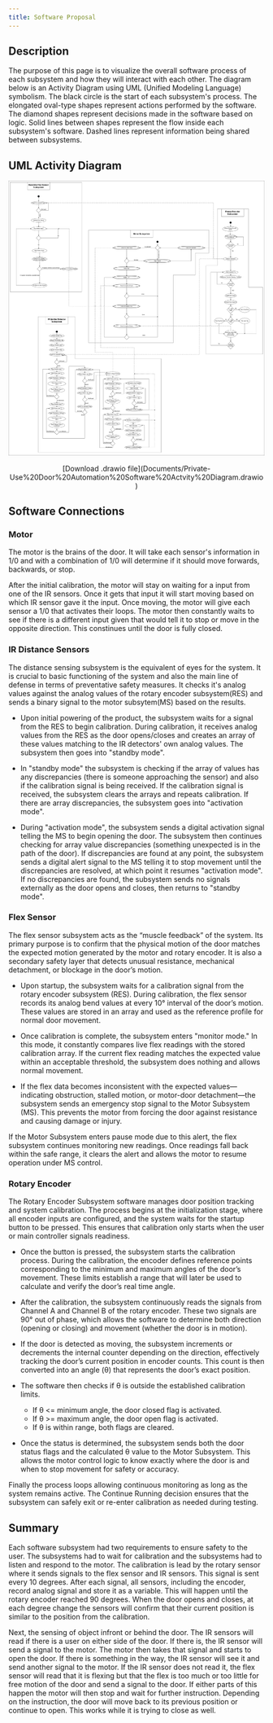 ```yaml
---
title: Software Proposal
---
```


## Description

The purpose of this page is to visualize the overall software process of each subsystem and how they will interact with each other. The diagram below is an Activity Diagram using UML (Unified Modeling Language) symbolism. The black circle is the start of each subsystem's process. The elongated oval-type shapes represent actions performed by the software. The diamond shapes represent decisions made in the software based on logic. Solid lines between shapes represent the flow inside each subsystem's software. Dashed lines represent information being shared between subsystems.

## UML Activity Diagram

![Software Diagram](<image/Team103SoftwareProposal.drawio%20(1).png>)

<center> [Download .drawio file](Documents/Private-Use%20Door%20Automation%20Software%20Actvity%20Diagram.drawio) </center>

## Software Connections

### **Motor**

The motor is the brains of the door. It will take each sensor's information in 1/0 and with a combination of 1/0 will determine if it should move forwards, backwards, or stop.

After the initial calibration, the motor will stay on waiting for a input from one of the IR sensors. Once it gets that input it will start moving based on which IR sensor gave it the input. Once moving, the motor will give each sensor a 1/0 that activates their loops. The motor then constantly waits to see if there is a different input given that would tell it to stop or move in the opposite direction. This constinues until the door is fully closed.

### **IR Distance Sensors**

The distance sensing subsystem is the equivalent of eyes for the system. It is crucial to basic functioning of the system and also the main line of defense in terms of preventative safety measures. It checks it's analog values against the analog values of the rotary encoder subsystem(RES) and sends a binary signal to the motor subsytem(MS) based on the results.

- Upon initial powering of the product, the subsystem waits for a signal from the RES to begin calibration. During calibration, it receives analog values from the RES as the door opens/closes and creates an array of these values matching to the IR detectors' own analog values. The subsystem then goes into "standby mode".

- In "standby mode" the subsystem is checking if the array of values has any discrepancies (there is someone approaching the sensor) and also if the calibration signal is being received. If the calibration signal is received, the subsystem clears the arrays and repeats calibration. If there are array discrepancies, the subsystem goes into "activation mode".

- During "activation mode", the subsystem sends a digital activation signal telling the MS to begin opening the door. The subsystem then continues checking for array value discrepancies (something unexpected is in the path of the door). If discrepancies are found at any point, the subsystem sends a digital alert signal to the MS telling it to stop movement until the discrepancies are resolved, at which point it resumes "activation mode". If no discrepancies are found, the subsystem sends no signals externally as the door opens and closes, then returns to "standby mode".

### **Flex Sensor**

The flex sensor subsystem acts as the “muscle feedback” of the system. Its primary purpose is to confirm that the physical motion of the door matches the expected motion generated by the motor and rotary encoder. It is also a secondary safety layer that detects unusual resistance, mechanical detachment, or blockage in the door’s motion.

- Upon startup, the subsystem waits for a calibration signal from the rotary encoder subsystem (RES). During calibration, the flex sensor records its analog bend values at every 10° interval of the door’s motion. These values are stored in an array and used as the reference profile for normal door movement.

- Once calibration is complete, the subsystem enters "monitor mode." In this mode, it constantly compares live flex readings with the stored calibration array. If the current flex reading matches the expected value within an acceptable threshold, the subsystem does nothing and allows normal movement.

- If the flex data becomes inconsistent with the expected values—indicating obstruction, stalled motion, or motor-door detachment—the subsystem sends an emergency stop signal to the Motor Subsystem (MS). This prevents the motor from forcing the door against resistance and causing damage or injury.

If the Motor Subsystem enters pause mode due to this alert, the flex subsystem continues monitoring new readings. Once readings fall back within the safe range, it clears the alert and allows the motor to resume operation under MS control.

### **Rotary Encoder**
The Rotary Encoder Subsystem software manages door position tracking and system calibration. The process begins at the initialization stage, where all encoder inputs are configured, and the system waits for the startup button to be pressed. This ensures that calibration only starts when the user or main controller signals readiness.

- Once the button is pressed, the subsystem starts the calibration process. During the calibration, the encoder defines reference points corresponding to the minimum and maximum angles of the door’s movement. These limits establish a range that will later be used to calculate and verify the door’s real time angle.

- After the calibration, the subsystem continuously reads the signals from Channel A and Channel B of the rotary encoder. These two signals are 90° out of phase, which allows the software to determine both direction (opening or closing) and movement (whether the door is in motion).

- If the door is detected as moving, the subsystem increments or decrements the internal counter depending on the direction, effectively tracking the door’s current position in encoder counts. This count is then converted into an angle (θ) that represents the door’s exact position.

- The software then checks if θ is outside the established calibration limits.

    - If θ <= minimum angle, the door closed flag is activated.
    - If θ >= maximum angle, the door open flag is activated.
    - If θ is within range, both flags are cleared.

- Once the status is determined, the subsystem sends both the door status flags and the calculated θ value to the Motor Subsystem. This allows the motor control logic to know exactly where the door is and when to stop movement for safety or accuracy.

Finally the process loops allowing continuous monitoring as long as the system remains active. The Continue Running decision ensures that the subsystem can safely exit or re-enter calibration as needed during testing.

## Summary

Each software subsystem had two requirements to ensure safety to the user. The subsystems had to wait for calibration and the subsystems had to listen and respond to the motor. The calibration is lead by the rotary sensor where it sends signals to the flex sensor and IR sensors. This signal is sent every 10 degrees. After each signal, all sensors, including the encoder, record analog signal and store it as a variable. This will happen until the rotary encoder reached 90 degrees. When the door opens and closes, at each degree change the sensors will confirm that their current position is similar to the position from the calibration.

Next, the sensing of object infront or behind the door. The IR sensors will read if there is a user on either side of the door. If there is, the IR sensor will send a signal to the motor. The motor then takes that signal and starts to open the door. If there is something in the way, the IR sensor will see it and send another signal to the motor. If the IR sensor does not read it, the flex sensor will read that it is flexing but that the flex is too much or too little for free motion of the door and send a signal to the door. If either parts of this happen the motor will then stop and wait for further instruction. Depending on the instruction, the door will move back to its previous position or continue to open. This works while it is trying to close as well.
